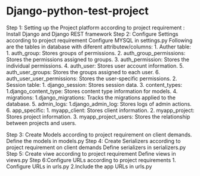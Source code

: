 # Django-python-test-project
Step 1: Setting up the Project platform according to project requirement :
                 Install Django and Django REST framework
Step 2: Configure Settings according to project requirement
                Configure MYSQL in settings.py
                Following are the tables in database with diferent attributew/columns:
                  1. Auther table:
                  		1. auth_group: Stores groups of permissions.
                  		2. auth_group_permissions: Stores the permissions assigned to groups.
                  		3. auth_permission: Stores the individual permissions.
                  		4. auth_user: Stores user account information.
                  		5. auth_user_groups: Stores the groups assigned to each user.
                  		6. auth_user_user_permissions: Stores the user-specific permissions.
                  2. Session table:
                  		1. django_session: Stores session data.
                  3. content_types:
                  		1.django_content_type: Stores content type information for models.
                  4. migrations:
                  		1.django_migrations: Tracks the migrations applied to the database.
                  5. admin_logs:
                  		1.django_admin_log: Stores logs of admin actions.
                  6. app_specific:
                  		1. myapp_client: Stores client information.
                      2. myapp_project: Stores project information.
                  		3. myapp_project_users: Stores the relationship between projects and users.

Step 3: Create Models according to project requirement on client demands.
                Define the models in models.py
Step 4: Create Serializers according to project requirement on client demands
                Define serializers in serializers.py
Step 5: Create viwe according to  project requirement 
                Define views in views.py
Step 6:Configure URLs according to project requirements
               1. Configure URLs in urls.py
               2.Include the app URLs in urls.py
